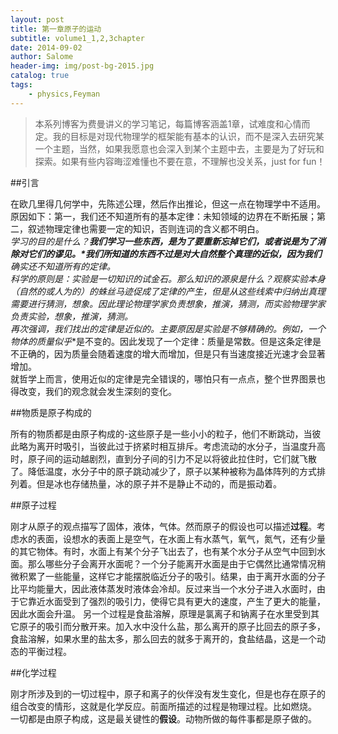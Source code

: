 ```yaml
---
layout: post
title: 第一章原子的运动
subtitle: volume1_1,2,3chapter
date: 2014-09-02
author: Salome
header-img: img/post-bg-2015.jpg
catalog: true
tags:
    - physics,Feyman
---
```


>本系列博客为费曼讲义的学习笔记，每篇博客涵盖1章，试难度和心情而定。我的目标是对现代物理学的框架能有基本的认识，而不是深入去研究某一个主题，当然，如果我愿意也会深入到某个主题中去，主要是为了好玩和探索。如果有些内容晦涩难懂也不要在意，不理解也没关系，just for fun！


##引言

在欧几里得几何学中，先陈述公理，然后作出推论，但这一点在物理学中不适用。原因如下：第一，我们还不知道所有的基本定律：未知领域的边界在不断拓展；第二，叙述物理定律也需要一定的知识，否则连词的含义都不明白。  
**学习的目的是什么？***我们学习一些东西，是为了要重新忘掉它们，或者说是为了消除对它们的谬见。*我们所知道的东西不过是对大自然整个真理的近似，因为我们**确实还不知道所有的定律**。  
科学的原则是：实验是一切知识的试金石。那么知识的源泉是什么？观察实验本身（自然的或人为的）的蛛丝马迹促成了定律的产生，但是从这些线索中归纳出真理需要进行猜测，想象。因此理论物理学家负责想象，推演，猜测，而实验物理学家负责实验，想象，推演，猜测。  
再次强调，我们找出的定律是近似的。主要原因是实验是不够精确的。例如，一个物体的质量**似乎**是不变的。因此发现了一个定律：质量是常数。但是这条定律是不正确的，因为质量会随着速度的增大而增加，但是只有当速度接近光速才会显著增加。  
就哲学上而言，使用近似的定律是完全错误的，哪怕只有一点点，整个世界图景也得改变，我们的观念就会发生深刻的变化。  

##物质是原子构成的

所有的物质都是由原子构成的-这些原子是一些小小的粒子，他们不断跳动，当彼此略为离开时吸引，当彼此过于挤紧时相互排斥。考虑流动的水分子，当温度升高时，原子间的运动越剧烈，直到分子间的引力不足以将彼此拉住时，它们就飞散了。降低温度，水分子中的原子跳动减少了，原子以某种被称为晶体阵列的方式排列着。但是冰也存储热量，冰的原子并不是静止不动的，而是振动着。  

##原子过程

刚才从原子的观点描写了固体，液体，气体。然而原子的假设也可以描述**过程**。考虑水的表面，设想水的表面上是空气，在水面上有水蒸气，氧气，氮气，还有少量的其它物体。有时，水面上有某个分子飞出去了，也有某个水分子从空气中回到水面。那么哪些分子会离开水面呢？一个分子能离开水面是由于它偶然比通常情况稍微积累了一些能量，这样它才能摆脱临近分子的吸引。结果，由于离开水面的分子比平均能量大，因此液体蒸发时液体会冷却。反过来当一个水分子进入水面时，由于它靠近水面受到了强烈的吸引力，使得它具有更大的速度，产生了更大的能量，因此水面会升温。
另一个过程是食盐溶解，原理是氯离子和钠离子在水里受到其它原子的吸引而分散开来。加入水中没什么盐，那么离开的原子比回去的原子多，食盐溶解，如果水里的盐太多，那么回去的就多于离开的，食盐结晶，这是一个动态的平衡过程。  

##化学过程

刚才所涉及到的一切过程中，原子和离子的伙伴没有发生变化，但是也存在原子的组合改变的情形，这就是化学反应。前面所描述的过程是物理过程。比如燃烧。  
一切都是由原子构成，这是最关键性的**假设**。动物所做的每件事都是原子做的。
